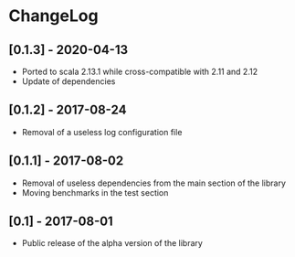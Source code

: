 # ChangeLog

## [0.1.3] - 2020-04-13
* Ported to scala 2.13.1 while cross-compatible with 2.11 and 2.12
* Update of dependencies

## [0.1.2] - 2017-08-24
* Removal of a useless log configuration file

## [0.1.1] - 2017-08-02
* Removal of useless dependencies from the main section of the library
* Moving benchmarks in the test section

## [0.1] - 2017-08-01
* Public release of the alpha version of the library
